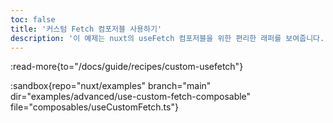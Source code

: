 ```yaml
---
toc: false
title: '커스텀 Fetch 컴포저블 사용하기'
description: '이 예제는 nuxt의 useFetch 컴포저블을 위한 편리한 래퍼를 보여줍니다. 기본값과 사용자 인증 토큰으로 fetch 요청을 커스터마이즈할 수 있습니다.'
---
```


:read-more{to="/docs/guide/recipes/custom-usefetch"}

:sandbox{repo="nuxt/examples" branch="main" dir="examples/advanced/use-custom-fetch-composable" file="composables/useCustomFetch.ts"}
